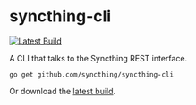 syncthing-cli
=============

[![Latest Build](http://img.shields.io/jenkins/s/http/build.syncthing.net/syncthing-cli.svg?style=flat-square)](http://build.syncthing.net/job/syncthing-cli/lastBuild/)

A CLI that talks to the Syncthing REST interface.

`go get github.com/syncthing/syncthing-cli`

Or download the [latest build](http://build.syncthing.net/job/syncthing-cli/lastSuccessfulBuild/artifact/).


